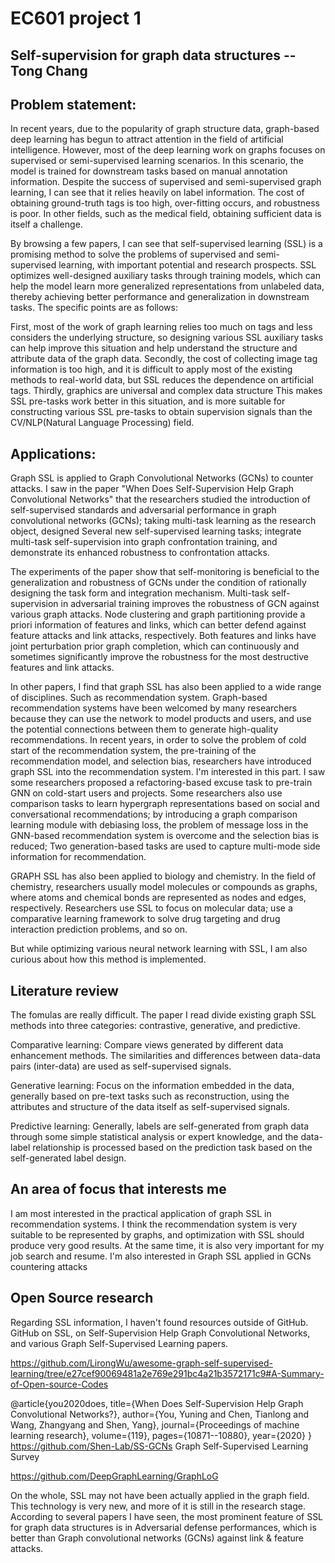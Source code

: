 # EC601 project 1

## Self-supervision for graph data structures -- Tong Chang

## Problem statement:

In recent years, due to the popularity of graph structure data, graph-based deep learning has begun to attract attention in the field of artificial intelligence. However, most of the deep learning work on graphs focuses on supervised or semi-supervised learning scenarios. In this scenario, the model is trained for downstream tasks based on manual annotation information. Despite the success of supervised and semi-supervised graph learning, I can see that it relies heavily on label information. The cost of obtaining ground-truth tags is too high, over-fitting occurs, and robustness is poor. In other fields, such as the medical field, obtaining sufficient data is itself a challenge.

By browsing a few papers, I can see that self-supervised learning (SSL) is a promising method to solve the problems of supervised and semi-supervised learning, with important potential and research prospects. SSL optimizes well-designed auxiliary tasks through training models, which can help the model learn more generalized representations from unlabeled data, thereby achieving better performance and generalization in downstream tasks. The specific points are as follows: 

First, most of the work of graph learning relies too much on tags and less considers the underlying structure, so designing various SSL auxiliary tasks can help improve this situation and help understand the structure and attribute data of the graph data. Secondly, the cost of collecting image tag information is too high, and it is difficult to apply most of the existing methods to real-world data, but SSL reduces the dependence on artificial tags. Thirdly, graphics are universal and complex data structure This makes SSL pre-tasks work better in this situation, and is more suitable for constructing various SSL pre-tasks to obtain supervision signals than the CV/NLP(Natural Language Processing) field.

## Applications:

Graph SSL is applied to Graph Convolutional Networks (GCNs) to counter attacks. I saw in the paper "When Does Self-Supervision Help Graph Convolutional Networks" that the researchers studied the introduction of self-supervised standards and adversarial performance in graph convolutional networks (GCNs); taking multi-task learning as the research object, designed Several new self-supervised learning tasks; integrate multi-task self-supervision into graph confrontation training, and demonstrate its enhanced robustness to confrontation attacks. 

The experiments of the paper show that self-monitoring is beneficial to the generalization and robustness of GCNs under the condition of rationally designing the task form and integration mechanism. Multi-task self-supervision in adversarial training improves the robustness of GCN against various graph attacks. Node clustering and graph partitioning provide a priori information of features and links, which can better defend against feature attacks and link attacks, respectively. Both features and links have joint perturbation prior graph completion, which can continuously and sometimes significantly improve the robustness for the most destructive features and link attacks.

In other papers, I find that graph SSL has also been applied to a wide range of disciplines. Such as recommendation system. Graph-based recommendation systems have been welcomed by many researchers because they can use the network to model products and users, and use the potential connections between them to generate high-quality recommendations. In recent years, in order to solve the problem of cold start of the recommendation system, the pre-training of the recommendation model, and selection bias, researchers have introduced graph SSL into the recommendation system. I'm interested in this part. I saw some researchers proposed a refactoring-based excuse task to pre-train GNN on cold-start users and projects. Some researchers also use comparison tasks to learn hypergraph representations based on social and conversational recommendations; by introducing a graph comparison learning module with debiasing loss, the problem of message loss in the GNN-based recommendation system is overcome and the selection bias is reduced; Two generation-based tasks are used to capture multi-mode side information for recommendation.

GRAPH SSL has also been applied to biology and chemistry. In the field of chemistry, researchers usually model molecules or compounds as graphs, where atoms and chemical bonds are represented as nodes and edges, respectively. Researchers use SSL to focus on molecular data; use a comparative learning framework to solve drug targeting and drug interaction prediction problems, and so on.

But while optimizing various neural network learning with SSL, I am also curious about how this method is implemented.

## Literature review
The fomulas are really difficult.
The paper I read divide existing graph SSL methods into three categories: contrastive, generative, and predictive.

Comparative learning: Compare views generated by different data enhancement methods. The similarities and differences between data-data pairs (inter-data) are used as self-supervised signals.

Generative learning: Focus on the information embedded in the data, generally based on pre-text tasks such as reconstruction, using the attributes and structure of the data itself as self-supervised signals.

Predictive learning: Generally, labels are self-generated from graph data through some simple statistical analysis or expert knowledge, and the data-label relationship is processed based on the prediction task based on the self-generated label design.

## An area of focus that interests me

I am most interested in the practical application of graph SSL in recommendation systems. I think the recommendation system is very suitable to be represented by graphs, and optimization with SSL should produce very good results. At the same time, it is also very important for my job search and resume. I'm also interested in Graph SSL applied in GCNs countering attacks

## Open Source research

Regarding SSL information, I haven't found resources outside of GitHub. GitHub on SSL, on Self-Supervision Help Graph Convolutional Networks, and various Graph Self-Supervised Learning papers.

https://github.com/LirongWu/awesome-graph-self-supervised-learning/tree/e27cef90069481a2e769e291bc4a21b3572171c9#A-Summary-of-Open-source-Codes

@article{you2020does,
  title={When Does Self-Supervision Help Graph Convolutional Networks?},
  author={You, Yuning and Chen, Tianlong and Wang, Zhangyang and Shen, Yang},
  journal={Proceedings of machine learning research},
  volume={119},
  pages={10871--10880},
  year={2020}
}
https://github.com/Shen-Lab/SS-GCNs
Graph Self-Supervised Learning Survey

https://github.com/DeepGraphLearning/GraphLoG

On the whole, SSL may not have been actually applied in the graph field. This technology is very new, and more of it is still in the research stage. According to several papers I have seen, the most prominent feature of SSL for graph data structures is in Adversarial defense performances, which is better than Graph convolutional networks (GCNs) against link & feature attacks.


